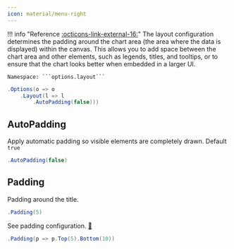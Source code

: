 ```yaml
---
icon: material/menu-right
---
```


!!! info "Reference [:octicons-link-external-16:](https://www.chartjs.org/docs/latest/configuration/layout.html)"
	The layout configuration determines the padding around the chart area (the area where the data is displayed) within the canvas. 
	This allows you to add space between the chart area and other elements, such as legends, titles, and tooltips, 
	or to ensure that the chart looks better when embedded in a larger UI.
	
	Namespace: ```options.layout```

```csharp hl_lines="2" linenums="1"
.Options(o => o
	.Layout(l => l
		.AutoPadding(false)))
```

## AutoPadding
Apply automatic padding so visible elements are completely drawn. Default ```true```
```csharp
.AutoPadding(false)
```

## Padding
Padding around the title.
```csharp
.Padding(5)
```
See padding configuration.
[:link:](padding.md)
```csharp
.Padding(p => p.Top(5).Bottom(10))
```

